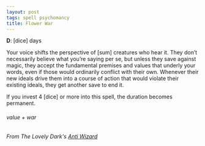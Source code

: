 ```yaml
---
layout: post
tags: spell psychomancy
title: Flower War
---
```

**D**:  [dice] days

Your voice shifts the perspective of [sum] creatures who hear it. They don’t necessarily believe what you’re saying per se, but unless they save against magic, they accept the fundamental premises and values that underly your words, even if those would ordinarily conflict with their own. Whenever their new ideals drive them into a course of action that would violate their existing ideals, they get another save to end it.

If you invest 4 [dice] or more into this spell, the duration becomes permanent.
 
###### value + war
###### From The Lovely Dark's [Anti Wizard](https://thelovelydark.blogspot.com/2019/02/the-anti-wizard.html)
